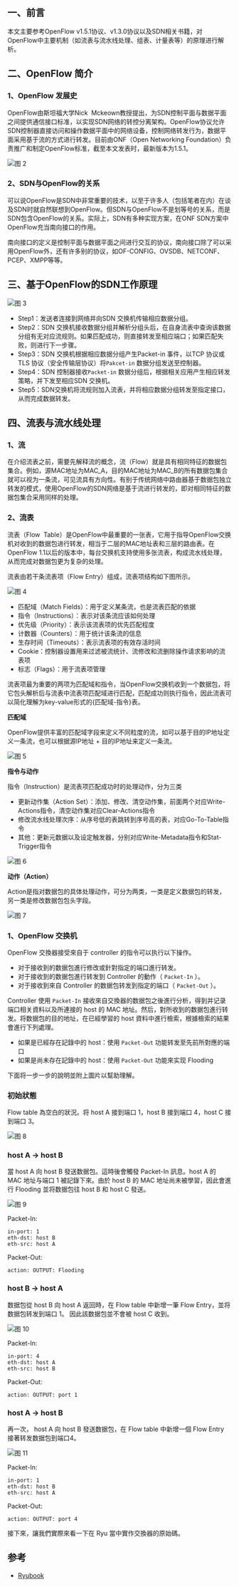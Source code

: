 ## 一、前言

本文主要参考OpenFlow v1.5.1协议、v1.3.0协议以及SDN相关书籍，对OpenFlow中主要机制（如流表与流水线处理、组表、计量表等）的原理进行解析。

## 二、OpenFlow 简介

### 1、OpenFlow 发展史

OpenFlow由斯坦福大学Nick  Mckeown教授提出，为SDN控制平面与数据平面之间提供通信接口标准，以实现SDN网络的转控分离架构。OpenFlow协议允许SDN控制器直接访问和操作数据平面中的网络设备，控制网络转发行为，数据平面采用基于流的方式进行转发。目前由ONF（Open Networking Foundation）负责推广和制定OpenFlow标准，截至本文发表时，最新版本为1.5.1。

![图 2](assets/OpenFlow协议入门/1645701039183.png)  

### 2、SDN与OpenFlow的关系

​	可以说OpenFlow是SDN中非常重要的技术，以至于许多人（包括笔者在内）在谈及SDN时就自然联想到OpenFlow。但SDN与OpenFlow不是划等号的关系，而是SDN包含OpenFlow的关系。实际上，SDN有多种实现方案，在ONF SDN方案中OpenFlow充当南向接口的作用。

​	南向接口的定义是控制平面与数据平面之间进行交互的协议，南向接口除了可以采用OpenFlow外，还有许多别的协议，如OF-CONFIG、OVSDB、NETCONF、PCEP、XMPP等等。

## 三、基于OpenFlow的SDN工作原理

![图 3](assets/OpenFlow协议入门/1645701059129.png)  

- Step1：发送者连接到网络并向SDN 交换机传输相应数据分组。
- Step2：SDN 交换机接收数据分组并解析分组头后，在自身流表中查询该数据分组有无对应流规则。如果匹配成功，则直接转发至相应端口；如果匹配失败，则进行下一步骤。
- Step3：SDN 交换机根据相应数据分组产生Packet-in 事件，以TCP 协议或TLS 协议（安全传输层协议）将`Pakcet-in` 数据分组发送至控制器。
- Step4：SDN 控制器接收`Packet-in` 数据分组后，根据相关应用产生相应转发策略，并下发至相应SDN 交换机。
- Step5：SDN交换机将流规则加入流表，并将相应数据分组转发至指定接口，从而完成数据转发。

## 四、流表与流水线处理

### 1、流

在介绍流表之前，需要先解释流的概念，流（Flow）就是具有相同特征的数据包集合。例如，源MAC地址为MAC_A，目的MAC地址为MAC_B的所有数据包集合就可以视为一条流，可见流具有方向性。有别于传统网络中路由器基于数据包独立转发的模式，使用OpenFlow的SDN网络是基于流进行转发的，即对相同特征的数据包集合采用同样的处理。

### 2、流表

流表（Flow  Table）是OpenFlow中最重要的一张表，它用于指导OpenFlow交换机对收到的数据包进行转发，相当于二层的MAC地址表和三层的路由表。在OpenFlow 1.1以后的版本中，每台交换机支持使用多张流表，构成流水线处理，从而完成对数据包更为复杂的处理。

流表由若干条流表项（Flow Entry）组成，流表项结构如下图所示。

![图 4](assets/OpenFlow协议入门/1645701072473.png)  

- 匹配域（Match Fields）：用于定义某条流，也是流表匹配的依据
- 指令（Instructions）：表示对该条流应该如何处理
- 优先级（Priority）：表示该流表项的优先匹配程度
- 计数器（Counters）：用于统计该条流的信息
- 生存时间（Timeouts）：表示流表项的有效存活时间
- Cookie：控制器设置用来过滤被流统计、流修改和流删除操作请求影响的流表项
- 标志（Flags）：用于流表项管理

流表项最为重要的两项为匹配域和指令，当OpenFlow交换机收到一个数据包，将它包头解析后与流表中流表项匹配域进行匹配，匹配成功则执行指令，因此流表可以简化理解为key-value形式的{匹配域-指令}表。

**匹配域**

OpenFlow提供丰富的匹配域字段来定义不同粒度的流，如可以基于目的IP地址定义一条流，也可以根据源IP地址 + 目的IP地址来定义一条流。

![图 5](assets/OpenFlow协议入门/1645701082657.png)  

**指令与动作**

指令（Instruction）是流表项匹配成功时的处理动作，分为三类

- 更新动作集（Action Set）：添加、修改、清空动作集，前面两个对应Write-Actions指令，清空动作集对应Clear-Actions指令
- 修改流水线处理次序：从序号低的表跳转到序号高的表，对应Go-To-Table指令
- 其他：更新元数据以及设定触发器，分别对应Write-Metadata指令和Stat-Trigger指令

![图 6](assets/OpenFlow协议入门/1645701093915.png)  

**动作（Action）**

Action是指对数据包的具体处理动作，可分为两类，一类是定义数据包的转发，另一类是修改数据包包头字段。

![图 7](assets/OpenFlow协议入门/1645701101550.png)  

### 1、OpenFlow 交换机

OpenFlow 交換器接受來自于 controller 的指令可以执行以下操作。

- 对于接收到的数据包進行修改或針對指定的端口進行转发。
- 对于接收到的数据包進行转发到 Controller 的動作（ `Packet-In` ）。
- 对于接收到來自 Controller 的数据包转发到指定的端口（ `Packet-Out` ）。

Controller 使用 `Packet-In` 接收來自交換器的数据包之後進行分析，得到并记录端口相关資料以及所連接的 host 的 MAC 地址。然后，對所收到的数据包進行转发。将数据包的目的地址，在已經學習的 host 資料中進行檢索，根據檢索的結果會進行下列處理。

- 如果是已經存在記錄中的 host：使用 `Packet-Out` 功能转发至先前所對應的端口
- 如果是尚未存在記錄中的 host：使用 `Packet-Out` 功能來实现 Flooding

下面将一步一步的說明並附上圖片以幫助理解。

### 初始狀態

Flow table 為空白的狀況。将 host A 接到端口 1，host B 接到端口 4，host C 接到端口 3。

![图 8](assets/OpenFlow协议入门/1645701110982.png)  

### host A → host B

當 host A 向 host B 發送数据包。這時後會觸發 Packet-In 訊息。host A 的 MAC 地址与端口 1 被記錄下來。由於 host B 的 MAC 地址尚未被學習，因此會進行 Flooding 並将数据包往 host B 和 host C 發送。

![图 9](assets/OpenFlow协议入门/1645701117622.png)  

Packet-In:

```
in-port: 1
eth-dst: host B
eth-src: host A
```

Packet-Out:

```
action: OUTPUT: Flooding
```

### host B → host A

数据包從 host B 向 host A 返回時，在 Flow table 中新增一筆 Flow Entry，並将数据包转发到端口 1。 因此該数据包並不會被 host C 收到。

![图 10](assets/OpenFlow协议入门/1645701126281.png)  

Packet-In:

```
in-port: 4
eth-dst: host A
eth-src: host B
```

Packet-Out:

```
action: OUTPUT: port 1
```

### host A → host B

再一次， host A 向 host B 發送数据包，在 Flow table 中新增一個 Flow Entry 接著转发数据包到端口4。

![图 11](assets/OpenFlow协议入门/1645701135029.png)  

Packet-In:

```
in-port: 1
eth-dst: host B
eth-src: host A
```

Packet-Out:

```
action: OUTPUT: port 4
```

接下來，讓我們實際來看一下在 Ryu 當中實作交換器的原始碼。

## 参考

+ [Ryubook](https://book.ryu-sdn.org/zh_tw/html/switching_hub.html)
